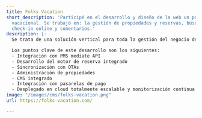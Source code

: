 ```yaml
---
title: Folks Vacation
short_description: 'Participé en el desarrollo y diseño de la web un portal de alquiler
  vacacional. Se trabajó en: la gestión de propiedades y reservas, búsqueda de disponibilidades,
  check-in online y comentarios.'
description: |-
  Se trata de una solución vertical para toda la gestión del negocio de alquiler vacacional antes, durante y después de la estancia de los huéspedes: gestión de propiedades y reservas, búsqueda de disponibilidades, checkin online y comentarios.

  Los puntos clave de este desarrollo son los siguientes:
  - Integración con PMS mediate API
  - Desarrollo del motor de reserva integrado
  - Sincronización con OTAs
  - Administración de propiedades
  - CMS integrado
  - Integración con pasarelas de pago
  - Desplegado en cloud totalmente escalable y monitorización continua
image: "/images/cms/folks-vacation.png"
url: https://folks-vacation.com/

---
```

